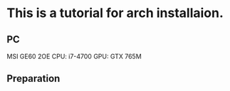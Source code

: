 # This is a tutorial for arch installaion.

## PC
MSI GE60 2OE
CPU: i7-4700
GPU: GTX 765M


## Preparation


